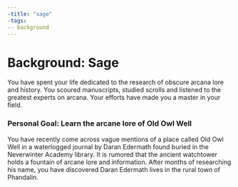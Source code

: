 ```yaml
---
-title: "sage"
-tags:
-- background
---
```

# Background: Sage
You have spent your life dedicated to the research of obscure arcana lore and history. You scoured manuscripts, studied scrolls and listened to the greatest experts on arcana. Your efforts have made you a master in your field.

### Personal Goal: Learn the arcane lore of Old Owl Well
You have recently come across vague mentions of a place called Old Owl Well in a waterlogged journal by Daran Edermath found buried in the Neverwinter Academy library. It is rumored that the ancient watchtower holds a fountain of arcane lore and information. After months of researching his name, you have discovered Daran Edermath lives in the rural town of Phandalin.